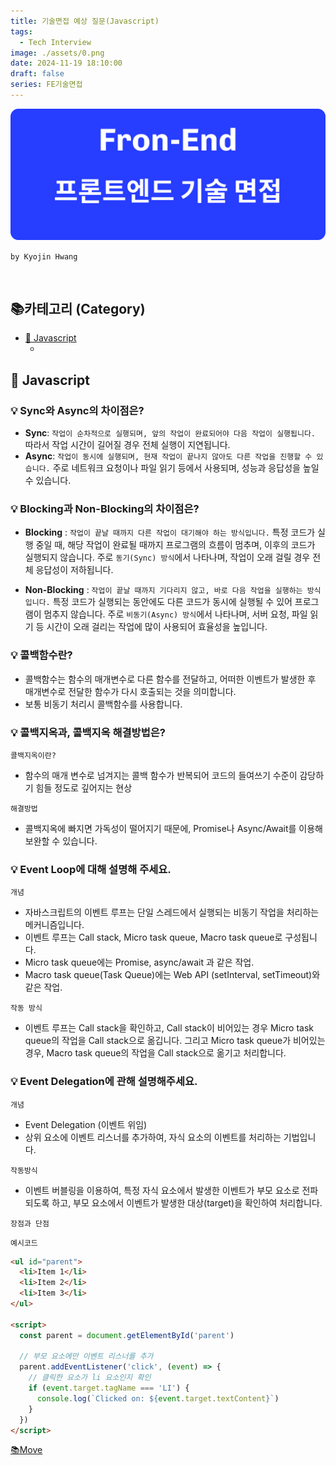 ```yaml
---
title: 기술면접 예상 질문(Javascript)
tags:
  - Tech Interview
image: ./assets/0.png
date: 2024-11-19 18:10:00
draft: false
series: FE기술면접
---
```


![banner](./assets/0.png)

`by Kyojin Hwang`

<br/>

## 📚카테고리 (Category)

- [📌 Javascript](#📌-HTML)
  - []()

## 📌 Javascript

### **💡 Sync와 Async의 차이점은?**

- **Sync**: `작업이 순차적으로 실행되며, 앞의 작업이 완료되어야 다음 작업이 실행됩니다.` 따라서 작업 시간이 길어질 경우 전체 실행이 지연됩니다.
- **Async**: `작업이 동시에 실행되며, 현재 작업이 끝나지 않아도 다른 작업을 진행할 수 있습니다.` 주로 네트워크 요청이나 파일 읽기 등에서 사용되며, 성능과 응답성을 높일 수 있습니다.

### **💡 Blocking과 Non-Blocking의 차이점은?**

- **Blocking** : `작업이 끝날 때까지 다른 작업이 대기해야 하는 방식입니다.` 특정 코드가 실행 중일 때, 해당 작업이 완료될 때까지 프로그램의 흐름이 멈추며, 이후의 코드가 실행되지 않습니다. 주로 `동기(Sync) 방식`에서 나타나며, 작업이 오래 걸릴 경우 전체 응답성이 저하됩니다.

- **Non-Blocking** : `작업이 끝날 때까지 기다리지 않고, 바로 다음 작업을 실행하는 방식입니다.` 특정 코드가 실행되는 동안에도 다른 코드가 동시에 실행될 수 있어 프로그램이 멈추지 않습니다. 주로 `비동기(Async) 방식`에서 나타나며, 서버 요청, 파일 읽기 등 시간이 오래 걸리는 작업에 많이 사용되어 효율성을 높입니다.

### **💡 콜백함수란?**

- 콜백함수는 함수의 매개변수로 다른 함수를 전달하고, 어떠한 이벤트가 발생한 후 매개변수로 전달한 함수가 다시 호출되는 것을 의미합니다.
- 보통 비동기 처리시 콜백함수를 사용합니다.

### **💡 콜백지옥과, 콜백지옥 해결방법은?**

`콜백지옥이란?`

- 함수의 매개 변수로 넘겨지는 콜백 함수가 반복되어 코드의 들여쓰기 수준이 감당하기 힘들 정도로 깊어지는 현상

`해결방법`

- 콜백지옥에 빠지면 가독성이 떨어지기 때문에, Promise나 Async/Await를 이용해 보완할 수 있습니다.

### **💡 Event Loop에 대해 설명해 주세요.**

`개념`

- 자바스크립트의 이벤트 루프는 단일 스레드에서 실행되는 비동기 작업을 처리하는 메커니즘입니다.
- 이벤트 루프는 Call stack, Micro task queue, Macro task queue로 구성됩니다.
- Micro task queue에는 Promise, async/await 과 같은 작업.
- Macro task queue(Task Queue)에는 Web API (setInterval, setTimeout)와 같은 작업.

`작동 방식`

- 이벤트 루프는 Call stack을 확인하고, Call stack이 비어있는 경우 Micro task queue의 작업을 Call stack으로 옮깁니다. 그리고 Micro task queue가 비어있는 경우, Macro task queue의 작업을 Call stack으로 옮기고 처리합니다.

### **💡 Event Delegation에 관해 설명해주세요.**

`개념`

- Event Delegation (이벤트 위임)
- 상위 요소에 이벤트 리스너를 추가하여, 자식 요소의 이벤트를 처리하는 기법입니다.

`작동방식`

- 이벤트 버블링을 이용하여, 특정 자식 요소에서 발생한 이벤트가 부모 요소로 전파되도록 하고, 부모 요소에서 이벤트가 발생한 대상(target)을 확인하여 처리합니다.

`장점과 단점`

`예시코드`

```html {numberLines}
<ul id="parent">
  <li>Item 1</li>
  <li>Item 2</li>
  <li>Item 3</li>
</ul>

<script>
  const parent = document.getElementById('parent')

  // 부모 요소에만 이벤트 리스너를 추가
  parent.addEventListener('click', (event) => {
    // 클릭한 요소가 li 요소인지 확인
    if (event.target.tagName === 'LI') {
      console.log(`Clicked on: ${event.target.textContent}`)
    }
  })
</script>
```

<!-- ### **💡 ** -->

[📚Move](<#📚카테고리-(Category)>)
